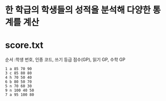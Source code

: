 # 한 학급의 학생들의 성적을 분석해 다양한 통계를 계산

# score.txt

순서 :학생 번호, 인종 코드, 쓰기 등급 점수(GP), 읽기 GP, 수학 GP

```
1 a 85 70 90
3 c 85 80 80
4 h 70 50 40
6 b 80 50 70
5 n 70 60 30
9 n 100 40 50
7 a 95 100 80                          
```

